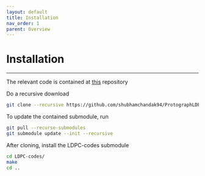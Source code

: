 ```yaml
---
layout: default
title: Installation
nav_order: 1
parent: Overview
---
```


# Installation
---
The relevant code is contained at [this](https://github.com/shubhamchandak94/ProtographLDPC/) repository <br>

Do a recursive download
```sh
git clone --recursive https://github.com/shubhamchandak94/ProtographLDPC
```

To update the contained submodule, run
```sh
git pull --recurse-submodules
git submodule update --init --recursive
```

After cloning, install the LDPC-codes submodule
```sh
cd LDPC-codes/
make
cd ..
```
